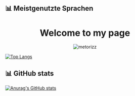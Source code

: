 ## 📊 Meistgenutzte Sprachen  


<h1 align="center">Welcome to my page </h1>


<p align="center"><img src="https://komarev.com/ghpvc/?username=Metorizz&&color=d612e0&style=flat" alt="metorizz" /></p>

[![Top Langs](https://github-readme-stats-git-masterrstaa-rickstaa.vercel.app/api/top-langs/?username=Metorizz&theme=slateorange&langs_count=100)](https://github.com/anuraghazra/github-readme-stats)



## 📊 GitHub stats
[![Anurag's GitHub stats](https://github-readme-stats.vercel.app/api?username=metorizz)](https://github.com/anuraghazra/github-readme-stats)
